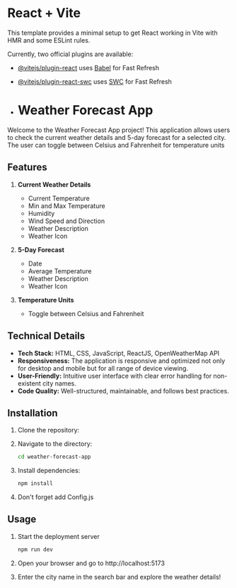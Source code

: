 # React + Vite

This template provides a minimal setup to get React working in Vite with HMR and some ESLint rules.

Currently, two official plugins are available:

- [@vitejs/plugin-react](https://github.com/vitejs/vite-plugin-react/blob/main/packages/plugin-react/README.md) uses [Babel](https://babeljs.io/) for Fast Refresh
- [@vitejs/plugin-react-swc](https://github.com/vitejs/vite-plugin-react-swc) uses [SWC](https://swc.rs/) for Fast Refresh

- # Weather Forecast App

Welcome to the Weather Forecast App project! This application allows users to check the current weather details and 5-day forecast for a selected city. The user can toggle between Celsius and Fahrenheit for temperature units

## Features

1. **Current Weather Details**

   - Current Temperature
   - Min and Max Temperature
   - Humidity
   - Wind Speed and Direction
   - Weather Description
   - Weather Icon

2. **5-Day Forecast**

   - Date
   - Average Temperature
   - Weather Description
   - Weather Icon

3. **Temperature Units**
   - Toggle between Celsius and Fahrenheit

## Technical Details

- **Tech Stack:** HTML, CSS, JavaScript, ReactJS, OpenWeatherMap API
- **Responsiveness:** The application is responsive and optimized not only for desktop and mobile but for all range of device viewing.
- **User-Friendly:** Intuitive user interface with clear error handling for non-existent city names.
- **Code Quality:** Well-structured, maintainable, and follows best practices.


## Installation

1. Clone the repository:

2. Navigate to the directory:

   ```bash
   cd weather-forecast-app
   ```

3. Install dependencies:

   ```bash
   npm install
   ```

4. Don't forget add Config.js 

## Usage

1. Start the deployment server

   ```bash
   npm run dev
   ```

2. Open your browser and go to http://localhost:5173

3. Enter the city name in the search bar and explore the weather details!
